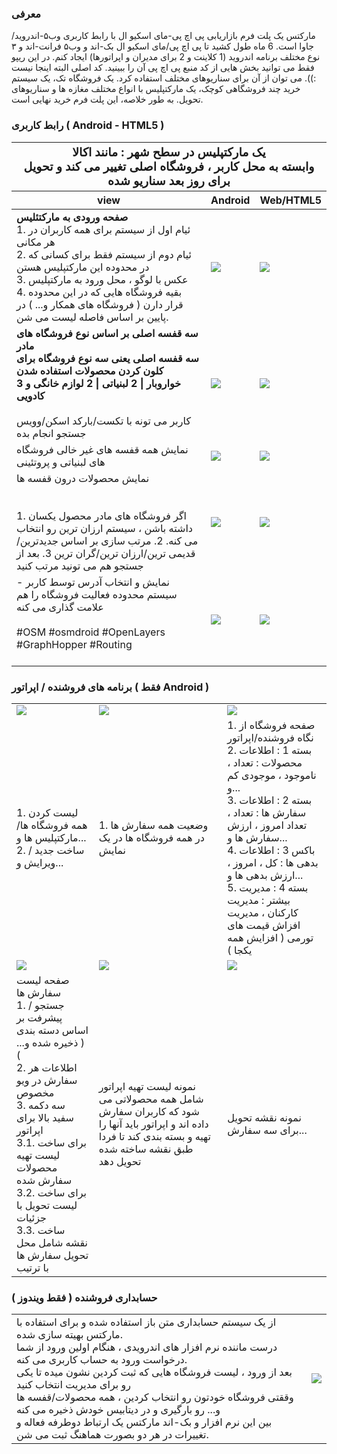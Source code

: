 ### معرفی
مارکتس یک پلت فرم بازاریابی پی اچ پی-مای اسکیو ال با رابط کاربری وب۵-اندروید/جاوا است. 6 ماه طول کشید تا پی اچ پی/مای اسکیو ال بک-اند و وب۵ فرانت-اند و ۳ نوع مختلف برنامه اندروید (1 کلاینت و 2 برای مدیران و اپراتورها) ایجاد کنم. در این ریپو فقط می توانید بخش هایی از کد منبع پی اچ پی آن را ببینید. کد اصلی البته اینجا نیست :)). می توان از آن برای سناریوهای مختلف استفاده کرد. یک فروشگاه تک، یک سیستم خرید چند فروشگاهی کوچک، یک مارکتپلیس با انواع مختلف مغازه ها و سناریوهای تحویل. به طور خلاصه، این پلت فرم خرید نهایی است.

### رابط کاربری ( Android - HTML5 )
<table>
  <thead>
    <tr>
      <th colspan=3>
        <div style='width:100%;font-weight:bold;font-size:19px;text-align:center;'>
          <b>یک مارکتپلیس در سطح شهر : مانند اکالا</b><br />
          وابسته به محل کاربر ، فروشگاه اصلی تغییر می کند و تحویل برای روز بعد سناریو شده
        </div>
      </th>
    </tr>
    <tr>
      <th>view</th>
      <th>Android</th>
      <th>Web/HTML5</th>
    </tr>
  </thead>
  <tbody>
    <tr>
      <td>
        <b>صفحه ورودی به مارکتئلیس</b> <br />
        1. ئیام اول از سیستم برای همه کاربران در هر مکانی <br />
        2. ئیام دوم از سیستم فقط برای کسانی که در محدوده این مارکتپلیس هستن<br />
        3. عکس با لوگو ، محل ورود به مارکتپلیس <br />
        4. بقیه فروشگاه هایی که در این محدوده قرار دارن ( فروشگاه های همکار و... ) در پایین بر اساس فاصله لیست می شن.
      </td>
      <td><img src='https://i.postimg.cc/Y9bGdyvV/im1.jpg' /></td>
      <td><img src='https://i.postimg.cc/YSShhznz/im1-web.jpg' /></td>
    </tr>
    <tr>
      <td>
        <b>سه قفسه اصلی بر اساس نوع فروشگاه های مادر <br />سه قفسه اصلی یعنی سه نوع فروشگاه برای کلون کردن محصولات استفاده شدن<br />3 خواروبار | 2 لبنیاتی | 2 لوازم خانگی و کادویی</b><br /><br />
کاربر می تونه با تکست/بارکد اسکن/وویس جستجو انجام بده      </td>
      <td><img src='https://i.postimg.cc/XYyfrFq0/im3.jpg' /></td>
      <td><img src='https://i.postimg.cc/HsmRwZwH/im3-web.jpg' /></td>
    </tr>
    <tr>
      <td>نمایش همه قفسه های غیر خالی فروشگاه های لبنیاتی و پروتئینی</td>
      <td><img src='https://i.postimg.cc/3RFLw7dq/im4.jpg' /></td>
      <td><img src='https://i.postimg.cc/Y9Hnkjqg/im4-web.jpg' /></td>
    </tr>
    <tr>
      <td>
        نمایش محصولات درون قفسه ها<br /><br /><br />
        1. اگر فروشگاه های مادر محصول یکسان داشته باشن ، سیستم ارزان ترین رو انتخاب می کنه.
        2. مرتب سازی بر اساس جدیدترین/قدیمی ترین/ارزان ترین/گران ترین
        3. بعد از جستجو هم می تونید مرتب کنید
      </td>
      <td><img src='https://i.postimg.cc/vTMZW78B/im5.jpg' /></td>
      <td><img src='https://i.postimg.cc/D0gy5Wmc/im5-web.jpg' /></td>
    </tr>
    <tr>
      <td>
        نمایش و انتخاب آدرس توسط کاربر - سیستم محدوده فعالیت فروشگاه را هم علامت گذاری می کنه<br /><br />
        #OSM #osmdroid #OpenLayers #GraphHopper #Routing <br /><br />
      </td>
      <td><img src='https://i.postimg.cc/bvxJdF8M/im6.jpg' /></td>
      <td><img src='https://i.postimg.cc/qRp7KXv7/im6-web.jpg' /></td>
    </tr>
  </tbody>
</table>

### برنامه های فروشنده / اپراتور ( فقط Android )
<table>
  <tbody>
    <tr>
      <td><img src='https://i.postimg.cc/HWXgm7YZ/ia-1.jpg' /></td>
      <td><img src='https://i.postimg.cc/4NxB5rS6/ia-2.jpg' /></td>
      <td><img src='https://i.postimg.cc/Z5Kt67r2/ia-2.jpg' /></td>
    </tr>
    <tr>
      <td>
        1. لیست کردن همه فروشگاه ها/مارکتپلیس ها و... <br/>
        2. ساخت جدید / ویرایش و...
      </td>
      <td>
        1. وضعیت همه سفارش ها در همه فروشگاه ها در یک نمایش 
      </td>
      <td>
        1. صفحه فروشگاه از نگاه فروشنده/اپراتور <br />
        2. بسته 1 : اطلاعات محصولات : تعداد ، ناموجود ، موجودی کم و... <br />
        3. بسته 2 : اطلاعات سفارش ها : تعداد ، تعداد امروز ، ارزش سفارش ها و...<br />
        4. باکس 3 : اطلاعات بدهی ها : کل ، امروز ، ارزش بدهی ها و... <br />
        5. بسته 4 : مدیریت بیشتر : مدیریت کارکنان ، مدیریت افزاش قیمت های تورمی ( افزایش همه یکجا ) <br />
      </td>
    </tr>
    <tr>
      <td><img src='https://i.postimg.cc/157MYJkL/ia-4.jpg' /></td>
      <td><img src='https://i.postimg.cc/qMGHhVC2/ia-3.jpg' /></td>
      <td><img src='https://i.postimg.cc/qvbfwswR/ia-4.jpg' /></td>
    </tr>
    <tr>
      <td>
        صفحه لیست سفارش ها <br />
        1. جستجو / پیشرفت بر اساس دسته بندی ( ذخیره شده و... ) <br />
        2. اطلاعات هر سفارش در ویو مخصوص <br />
        3. سه دکمه سفید بالا برای اپراتور <br />
        3.1. برای ساخت لیست تهیه محصولات سفارش شده<br />
        3.2. برای ساخت لیست تحویل با جزئیات<br />
        3.3. ساخت نقشه شامل محل تحویل سفارش ها با ترتیب<br />
      </td>
      <td>
        نمونه لیست تهیه اپراتور<br />
        شامل همه محصولاتی می شود که کاربران سفارش داده اند و اپراتور باید آنها را تهیه و بسته بندی کند تا فردا طبق نقشه ساخته شده تحویل دهد <be />
      </td>
      <td>
        نمونه نقشه تحویل برای سه سفارش...
      </td>
    </tr>
  </tbody>
</table>

### حسابداری فروشنده ( فقط ویندوز )
<table>
  <tbody>
    <tr>
      <td>
        از یک سیستم حسابداری متن باز استفاده شده و برای استفاده با مارکتس بهیته سازی شده.<br />
        درست ماننده نرم افزار های اندرویدی ، هنگام اولین ورود از شما درخواست ورود به حساب کاربری می کنه.<br /> 
        بعد از ورود ، لیست فروشگاه هایی که ثبت کردین نشون میده تا یکی رو برای مدیریت انتخاب کنید<br /> 
        وققتی فروشگاه خودتون رو انتخاب کردین ، همه محصولات/قفسه ها و... رو بارگیری و در دیتابیس خودش ذخیره می کنه<br /> 
        بین این نرم افزار و بک-اند مارکتس یک ارتباط دوطرفه فعاله و تغییرات در هر دو بصورت هماهنگ ثبت می شن.
      </td>
      <td><img src='https://i.postimg.cc/yYXSKQxp/hesabdari.png' /></td>
    </tr>
  </tbody>
</table>
